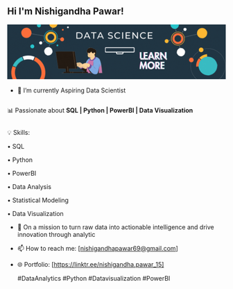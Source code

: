 ## Hi I'm Nishigandha Pawar!

![Banner](assets/banner.gif)

- 🔭 I’m currently Aspiring Data Scientist 
<div style="display: flex; align-items: center; justify-content: space-between;">
  <div>
    <p>📊 Passionate about <b>SQL | Python | PowerBI | Data Visualization</b></p>
  </div>
  <div>
  
  </div>
</div>

💡 Skills:                                                                        

   • SQL

   • Python

   • PowerBI

   • Data Analysis

   • Statistical Modeling

   • Data Visualization

- 🌱 On a mission to turn raw data into actionable intelligence and drive innovation through analytic
  
- 📫 How to reach me:
  [nishigandhapawar69@gmail.com]
  
- 🌐 Portfolio:
  [https://linktr.ee/nishigandha.pawar_15]

  #DataAnalytics #Python #Datavisualization #PowerBI
